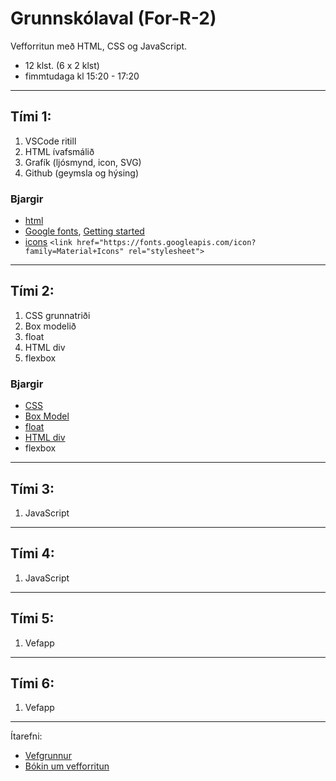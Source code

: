 # Grunnskólaval (For-R-2)

Vefforritun með HTML, CSS og JavaScript.

- 12 klst. (6 x 2 klst)
- fimmtudaga kl 15:20 - 17:20 

---

## Tími 1: 
1. VSCode ritill
1. HTML ívafsmálið
1. Grafík (ljósmynd, icon, SVG)
1. Github (geymsla og hýsing)
   
### Bjargir
- [html](https://www.w3schools.com/html/default.asp)
- [Google fonts](https://fonts.google.com/), [Getting started](https://developers.google.com/fonts/docs/getting_started)
- [icons](https://fonts.google.com/icons?selected=Material+Icons:assignment) `<link href="https://fonts.googleapis.com/icon?family=Material+Icons" rel="stylesheet">` 

---

## Tími 2:
1. CSS grunnatriði
1. Box modelið 
1. float
1. HTML div
1. flexbox 

### Bjargir
- [CSS](https://www.w3schools.com/w3css/default.asp)
- [Box Model](https://www.w3schools.com/css/css_boxmodel.asp)
- [float](https://www.w3schools.com/css/css_float.asp)
- [HTML div](https://www.w3schools.com/html/html5_semantic_elements.asp)
- flexbox
  
---

## Tími 3:
1. JavaScript

---

## Tími 4:
1. JavaScript
   
---

## Tími 5:
1. Vefapp

---

## Tími 6:
1. Vefapp

---

Ítarefni:
- [Vefgrunnur](https://vefgrunnur.github.io/) 
- [Bókin um vefforritun](https://github.com/vefforritun/book/tree/main/chapters)



